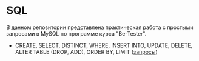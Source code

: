 # SQL
В данном репозитории представлена практическая работа с простыми запросами в MySQL по программе курса "Be-Tester".
+ CREATE, SELECT, DISTINCT, WHERE, INSERT INTO, UPDATE, DELETE, ALTER TABLE (DROP, ADD), ORDER BY, LIMIT ([запросы](https://github.com/Ed-Yunusov/SQL/blob/main/SQL%20Practice.sql))





